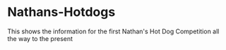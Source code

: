 # Nathans-Hotdogs
This shows the information for the first Nathan's Hot Dog Competition all the way to the present
